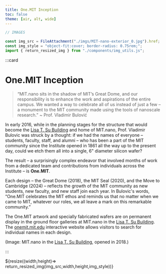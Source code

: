```yaml
---
title: One.MIT Inception
toc: false
theme: [air, alt, wide]
---
```


```js
// IMAGES

const img_src = FileAttachment("./imgs/MIT-nano-exterior_0.jpg").href;
const img_style = "object-fit:cover; border-radius: 0.75rem;";
import { return_resized_img } from "./components/img_utils.js";
```

<div class= "grid grid-cols-2">

:::card

# One.MIT Inception

> “MIT.nano sits in the shadow of MIT’s Great Dome, and our responsibility is to enhance the work and aspirations of the entire campus. We wanted a way to celebrate all of us instead of just a few &ndash; a monument to the MIT community made using the tools of nanoscale research.” ~ Prof. Vladimir Bulović

In early 2016, while in the planning stages for the structure that would become the <a href="https://whereis.mit.edu/?go=12">Lisa T. Su Building</a> and home of MIT.nano, Prof. Vladimir Bulovic was struck by a thought: if we had the names of everyone &ndash; students, faculty, staff, and alumni &ndash; who has been a part of the MIT community since the Institute opened in 1861 all the way up to the present day, could we etch them all into a single, 6" diameter silicon wafer?

The result &ndash; a surprisingly complex endeavor that involved months of work from a dedicated team and contributions from individuals across the Institute &ndash; is **One.MIT**.

Each design &ndash; the Great Dome (2018), the MIT Seal (2020), and the Move to Cambridge (2024) &ndash; reflects the growth of the MIT community as new students, new faculty, and new staff join each year.
In Bulovic's words, “One.MIT celebrates the MIT ethos and reminds us that no matter when we came to MIT, whatever our roles, we all leave a mark on this remarkable community.”

The One.MIT artwork and specially fabricated wafers are on permanent display in the ground floor galleries at MIT.nano in the <a href="https://whereis.mit.edu/?go=12">Lisa T. Su Building</a>.
The [onemit.mit.edu]("https://onemit.mit.edu") interactive website allows visitors to search for individual names in each design.

(Image: MIT.nano in the <a href="https://whereis.mit.edu/?go=12">Lisa T. Su Building</a>, opened in 2018.)

:::

<div style="min-height:500px;">
  ${resize((width,height)=> return_resized_img(img_src,width,height,img_style))}
</div>
  
</div>
